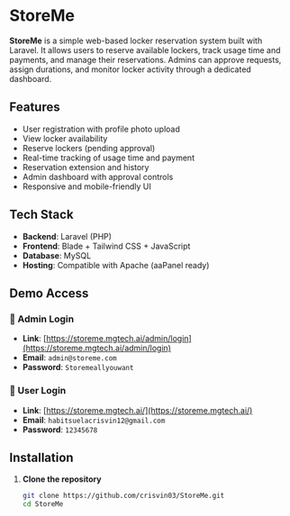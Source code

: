 # StoreMe

**StoreMe** is a simple web-based locker reservation system built with Laravel. It allows users to reserve available lockers, track usage time and payments, and manage their reservations. Admins can approve requests, assign durations, and monitor locker activity through a dedicated dashboard.

## Features

- User registration with profile photo upload
- View locker availability
- Reserve lockers (pending approval)
- Real-time tracking of usage time and payment
- Reservation extension and history
- Admin dashboard with approval controls
- Responsive and mobile-friendly UI

## Tech Stack

- **Backend**: Laravel (PHP)
- **Frontend**: Blade + Tailwind CSS + JavaScript
- **Database**: MySQL
- **Hosting**: Compatible with Apache (aaPanel ready)

## Demo Access

### 🔐 Admin Login
- **Link**: [https://storeme.mgtech.ai/admin/login](https://storeme.mgtech.ai/admin/login)  
- **Email**: `admin@storeme.com`  
- **Password**: `Storemeallyouwant`  

### 👤 User Login
- **Link**: [https://storeme.mgtech.ai/](https://storeme.mgtech.ai/)  
- **Email**: `habitsuelacrisvin12@gmail.com`  
- **Password**: `12345678`  

## Installation

1. **Clone the repository**
   ```bash
   git clone https://github.com/crisvin03/StoreMe.git
   cd StoreMe
